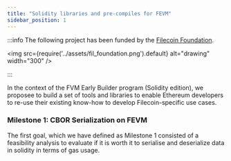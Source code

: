 ```yaml
---
title: "Solidity libraries and pre-compiles for FEVM"
sidebar_position: 1
---
```


:::info The following project has been funded by the [Filecoin Foundation](https://fil.org).

<img src={require('../assets/fil_foundation.png').default} alt="drawing" width="300" />

:::



In the context of the FVM Early Builder program (Solidity edition), we proposee to build a set of tools and libraries to enable Ethereum developers to re-use their existing know-how to develop Filecoin-specific use cases.

### Milestone 1: CBOR Serialization on FEVM

The first goal, which we have defined as Milestone 1 consisted of a feasibility analysis to evaluate if it is worth it to serialise and deserialize data in solidity in terms of gas usage. 

